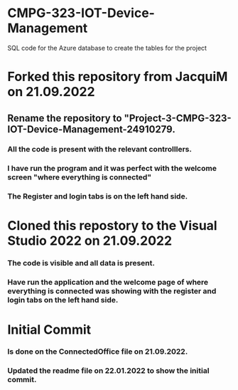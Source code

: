 # CMPG-323-IOT-Device-Management
SQL code for the Azure database to create the tables for the project

# Forked this repository from JacquiM on 21.09.2022
## Rename the repository to "Project-3-CMPG-323-IOT-Device-Management-24910279.
### All the code is present with the relevant controlllers.
### I have run the program and it was perfect with the welcome screen "where everything is connected"
### The Register and login tabs is on the left hand side.

# Cloned this repostory to the Visual Studio 2022 on 21.09.2022
### The code is visible and all data is present.
### Have run the application and the welcome page of where everything is connected was showing with the register and login tabs on the left hand side.

# Initial Commit
### Is done on the ConnectedOffice file on 21.09.2022.
### Updated the readme file on 22.01.2022 to show the initial commit.
